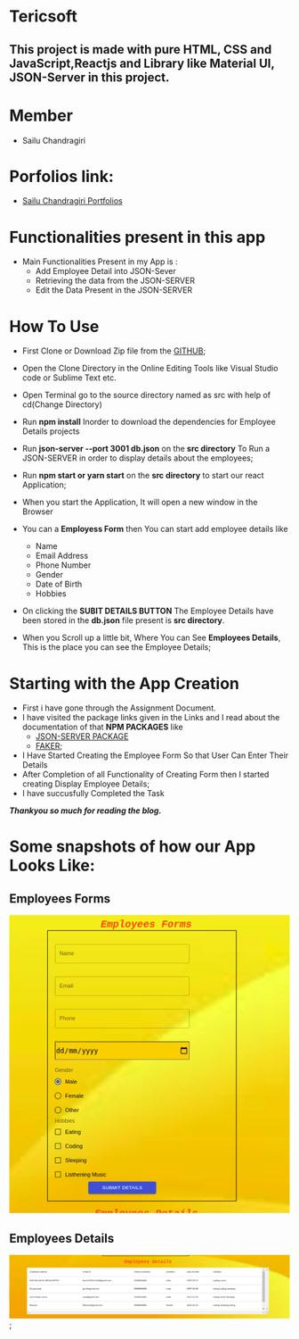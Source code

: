 # Tericsoft



## This project is made with pure HTML, CSS and JavaScript,Reactjs and Library like Material UI, JSON-Server in this project.



# Member
   *  Sailu Chandragiri

# Porfolios link:
   * [Sailu Chandragiri Portfolios](https://sailuchandragiri.github.io/)


# Functionalities present in this app
* Main Functionalities Present in my App is :
    * Add Employee Detail into JSON-Sever
    * Retrieving the data from the JSON-SERVER
    * Edit the Data Present in the JSON-SERVER    
# How To Use

* First Clone or Download Zip file from the [GITHUB]();
* Open the Clone Directory in the Online Editing Tools like Visual Studio code or Sublime Text etc.
* Open Terminal go to the source directory named as src with help of cd(Change Directory)
* Run **npm install** Inorder to download the dependencies for Employee Details projects

* Run **json-server --port 3001 db.json** on the **src directory** To Run a JSON-SERVER in order to display details about the employees;

* Run  **npm start or yarn start** on the **src directory** to start our react Application;

* When you start the Application, It will open a new window in the Browser

* You can a **Employess Form** then You can start add employee details like
    * Name
    * Email Address
    * Phone Number
    * Gender
    * Date of Birth
    * Hobbies

* On clicking the **SUBIT DETAILS BUTTON** The Employee Details have been stored in the **db.json** file present is **src directory**.

* When you Scroll up a little bit, Where You can See **Employees Details**, This is the place you can see the Employee Details;


# Starting with the App Creation

* First i have gone through the Assignment Document.
* I have visited the package links given in the Links and I read about the documentation of that **NPM PACKAGES** like 
    * [JSON-SERVER PACKAGE](https://www.npmjs.com/package/json-server)
    * [FAKER](https://www.npmjs.com/package/faker);
*  I Have Started Creating the Employee Form So that User Can Enter Their Details
*  After Completion of all Functionality of Creating Form then I started creating Display Employee Details;
* I have succusfully Completed the Task



***Thankyou so much for reading the blog.***




# Some snapshots of how our App Looks Like: 

## Employees Forms
![Employee Forms](https://github.com/kirankumar-medikurthy/TericSoft-Assignment/blob/master/App-Images/Employee-Form.png?raw=true) 
## Employees Details
![Employees Details](https://github.com/kirankumar-medikurthy/TericSoft-Assignment/blob/master/App-Images/Employee-Details.png?raw=true);

